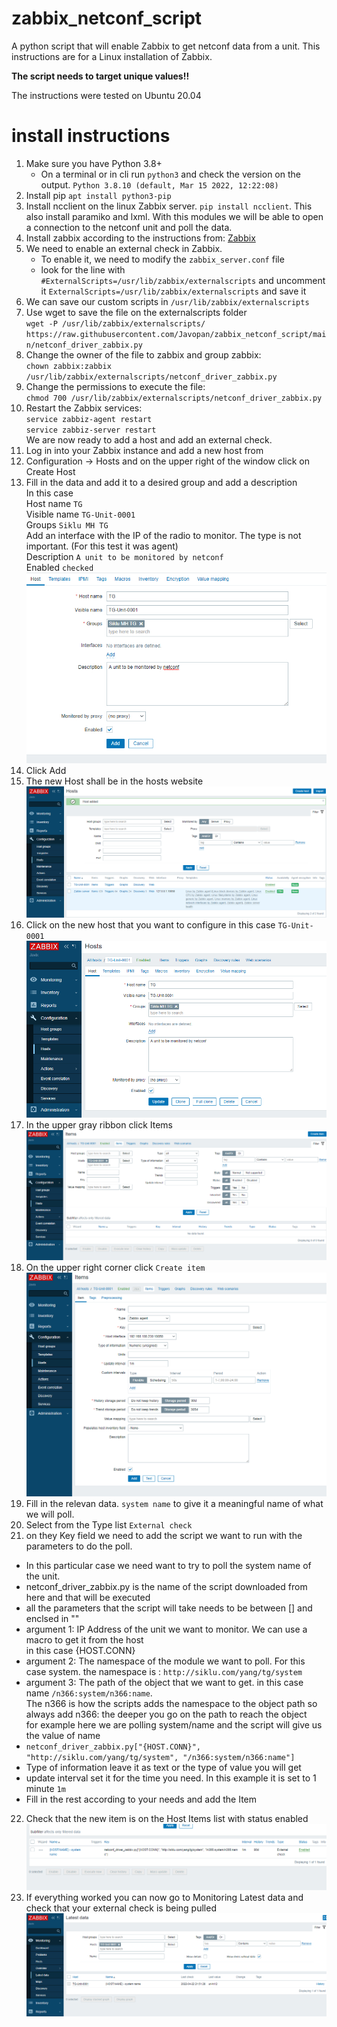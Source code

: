 # zabbix_netconf_script
A python script that will enable Zabbix to get netconf data from a unit.
This instructions are for a Linux installation of Zabbix.

**The script needs to target unique values!!**

The instructions were tested on Ubuntu 20.04

# install instructions  
1. Make sure you have Python 3.8+
   - On a terminal or in cli run `python3` and check the version on the output. `Python 3.8.10 (default, Mar 15 2022, 12:22:08)`
2. Install pip `apt install python3-pip`
3. Install ncclient on the linux Zabbix server. `pip install ncclient`. This also install paramiko and lxml. With this modules we will be able to open a connection to the netconf unit and poll the data.
4. Install zabbix according to the instructions from: [Zabbix](https://www.zabbix.com/download)
5. We need to enable an external check in Zabbix.  
   - To enable it, we need to modify the `zabbix_server.conf` file
   - look for the line with `#ExternalScripts=/usr/lib/zabbix/externalscripts` and uncomment it `ExternalScripts=/usr/lib/zabbix/externalscripts` and save it
6. We can save our custom scripts in `/usr/lib/zabbix/externalscripts`
7. Use wget to save the file on the externalscripts folder  
  `wget -P /usr/lib/zabbix/externalscripts/ https://raw.githubusercontent.com/Javopan/zabbix_netconf_script/main/netconf_driver_zabbix.py`
8. Change the owner of the file to zabbix and group zabbix:  
  `chown zabbix:zabbix /usr/lib/zabbix/externalscripts/netconf_driver_zabbix.py`
9. Change the permissions to execute the file:  
  `chmod 700 /usr/lib/zabbix/externalscripts/netconf_driver_zabbix.py`
10. Restart the Zabbix services:  
  `service zabbiz-agent restart`  
  `service zabbiz-server restart`  
  We are now ready to add a host and add an external check.
11. Log in into your Zabbix instance and add a new host from
12. Configuration -> Hosts and on the upper right of the window click on Create Host
13. Fill in the data and add it to a desired group and add a description  
  In this case  
  Host name `TG`  
  Visible name `TG-Unit-0001`  
  Groups `Siklu MH TG`  
  Add an interface with the IP of the radio to monitor. The type is not important. (For this test it was agent)  
  Description `A unit to be monitored by netconf`  
  Enabled `checked`  
  ![add host](images/addhost.jpg "Add a host")  
14. Click Add
15. The new Host shall be in the hosts website  
  ![hosts website](hosts.jpg "Hosts website")  
16. Click on the new host that you want to configure in this case `TG-Unit-0001`
  ![host clicked](unit.jpg "Host clicked")  
17. In the upper gray ribbon click Items  
![items clicked](items.jpg "Items clicked")  
18. On the upper right corner click `Create item`
![create item](create_item.jpg "Create item")  
19. Fill in the relevan data. `system name` to give it a meaningful name of what we will poll.
20. Select from the Type list `External check`
21. on they Key field we need to add the script we want to run with the parameters to do the poll.  
  - In this particular case we need want to try to poll the system name of the unit.  
  - netconf_driver_zabbix.py is the name of the script downloaded from here and that will be executed
  - all the parameters that the script will take needs to be between [] and enclsed in ""
  - argument 1: IP Address of the unit we want to monitor. We can use a macro to get it from the host  
    in this case {HOST.CONN}
  - argument 2: The namespace of the module we want to poll. For this case system. the namespace is : `http://siklu.com/yang/tg/system`  
  - argument 3: The path of the object that we want to get. in this case name `/n366:system/n366:name`.  
    The n366 is how the scripts adds the namespace to the object path so always add n366: the deeper you go on the path to reach the object  
    for example here we are polling system/name and the script will give us the value of name
  - `netconf_driver_zabbix.py["{HOST.CONN}", "http://siklu.com/yang/tg/system", "/n366:system/n366:name"]`
  - Type of information leave it as text or the type of value you will get
  - update interval set it for the time you need. In this example it is set to 1 minute `1m`
  - Fill in the rest according to your needs and add the Item  
22. Check that the new item is on the Host Items list with status enabled
  ![added item](added_item.jpg "Added item")  
23. If everything worked you can now go to Monitoring Latest data and check that your external check is being pulled
  ![added item](lastest_data.jpg "Added item")  

